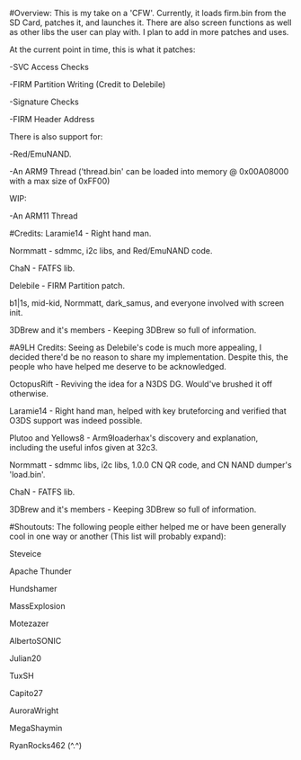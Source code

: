 #Overview:
This is my take on a 'CFW'. Currently, it loads firm.bin from the SD Card, patches it, and launches it.
There are also screen functions as well as other libs the user can play with. I plan to add in more patches and uses.

At the current point in time, this is what it patches:

-SVC Access Checks

-FIRM Partition Writing (Credit to Delebile)

-Signature Checks

-FIRM Header Address

There is also support for:

-Red/EmuNAND.

-An ARM9 Thread ('thread.bin' can be loaded into memory @ 0x00A08000 with a max size of 0xFF00)

WIP:

-An ARM11 Thread

#Credits:
Laramie14 - Right hand man.

Normmatt - sdmmc, i2c libs, and Red/EmuNAND code.

ChaN - FATFS lib.

Delebile - FIRM Partition patch.

b1|1s, mid-kid, Normmatt, dark_samus, and everyone involved with screen init.

3DBrew and it's members - Keeping 3DBrew so full of information.

#A9LH Credits:
Seeing as Delebile's code is much more appealing, I decided there'd be no reason to share my implementation. Despite this,
the people who have helped me deserve to be acknowledged.

OctopusRift - Reviving the idea for a N3DS DG. Would've brushed it off otherwise.

Laramie14 - Right hand man, helped with key bruteforcing and verified that O3DS support was indeed possible.

Plutoo and Yellows8 - Arm9loaderhax's discovery and explanation, including the useful infos given at 32c3.

Normmatt - sdmmc libs, i2c libs, 1.0.0 CN QR code, and CN NAND dumper's 'load.bin'.

ChaN - FATFS lib.

3DBrew and it's members - Keeping 3DBrew so full of information.

#Shoutouts:
The following people either helped me or have been generally cool in one way or another (This list will probably expand):

Steveice

Apache Thunder

Hundshamer

MassExplosion

Motezazer

AlbertoSONIC

Julian20

TuxSH

Capito27

AuroraWright

MegaShaymin

RyanRocks462 (^.^)
